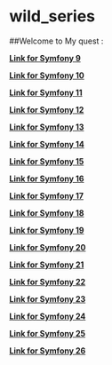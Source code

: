 # wild_series

##Welcome to My quest : 

[**Link for Symfony 9**](https://drive.google.com/file/d/1o-V6_YNcMO8rocaKtnToMoGmYKktbPLT/view?usp=sharing)

[**Link for Symfony 10**](https://drive.google.com/file/d/1P03Mj54mVVagvhB017OQ-fdyG9MOfMT1/view?usp=sharing)

[**Link for Symfony 11**](https://drive.google.com/file/d/1BI4xFCyztr8nsGiYZPTBskSkQeSVqDP6/view?usp=sharing)

[**Link for Symfony 12**](https://drive.google.com/file/d/1IWpyfsRf2mP8wpbfJSnheBNmuUtTzIwf/view?usp=sharing)

[**Link for Symfony 13**](https://drive.google.com/file/d/1TflzxvBlT_hEX_vOeA07mXBRF_Z_JmZh/view?usp=sharing)

[**Link for Symfony 14**](https://drive.google.com/file/d/1-TGToTKM8HW-my7PAO3f7iynfYWtN0Cx/view?usp=sharing)

[**Link for Symfony 15**](https://drive.google.com/file/d/11okyD-P0Gt4bbQNjq_zhgScNh5unkVKe/view?usp=sharing)

[**Link for Symfony 16**](https://drive.google.com/file/d/1rDLWgJwjgaTEKuhOTTvtJvxc1VelPnk2/view?usp=sharing)

[**Link for Symfony 17**](https://drive.google.com/file/d/1lINInnKTk1lPAzwNq9GbDNQT5jZPvRvb/view?usp=sharing)

[**Link for Symfony 18**](https://drive.google.com/file/d/1D5BeXEyg-9aFNw7RfBbc-681LY2VfzXU/view?usp=sharing)

[**Link for Symfony 19**](https://drive.google.com/file/d/1oeJSvvK9cIt-PKlaWWMUKEmYnEvWlUIc/view?usp=sharing)

[**Link for Symfony 20**]()

[**Link for Symfony 21**]()

[**Link for Symfony 22**]()

[**Link for Symfony 23**]()

[**Link for Symfony 24**]()

[**Link for Symfony 25**]()

[**Link for Symfony 26**]()


